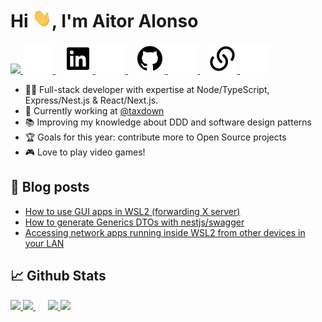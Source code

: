 <h1>Hi <img src="./assets/wave.gif" height="30px">, I'm Aitor Alonso</h1>

<p>
    <a href="https://twitter.com/tairosonloa#gh-light-mode-only">
        <img src="./assets/light-mode/twitter.svg/>
    </a>
    <a href="https://twitter.com/tairosonloa#gh-dark-mode-only">
        <img src="./assets/dark-mode/twitter.svg" />
    </a>
    &nbsp;&nbsp;
    <a href="https://www.linkedin.com/in/aitoralonsonunez#gh-light-mode-only">
        <img src="./assets/light-mode/linkedin.svg" />
    </a>
    <a href="https://www.linkedin.com/in/aitoralonsonunez#gh-dark-mode-only">
        <img src="./assets/dark-mode/linkedin.svg" />
    </a>
    &nbsp;&nbsp;
    <a href="https://github.com/tairosonloa#gh-light-mode-only">
        <img src="./assets/light-mode/github.svg" />
    </a>
    <a href="https://github.com/tairosonloa#gh-dark-mode-only">
        <img src="./assets/dark-mode/github.svg" />
    </a>
    &nbsp;&nbsp;
    <a href="https://aalonso.dev#gh-light-mode-only">
        <img src="./assets/light-mode/link.svg" />
    </a>
    <a href="https://aalonso.dev#gh-dark-mode-only">
        <img src="./assets/dark-mode/link.svg" />
    </a>
</p>

- 👨‍💻 Full-stack developer with expertise at Node/TypeScript, Express/Nest.js & React/Next.js.
- 💼 Currently working at [@taxdown](https://github.com/taxdown)
- 📚 Improving my knowledge about DDD and software design patterns
- 🏆 Goals for this year: contribute more to Open Source projects
- 🎮 Love to play video games!

## 📝 Blog posts

- [How to use GUI apps in WSL2 (forwarding X server)](https://aalonso.dev/blog/how-to-use-gui-apps-in-wsl2-forwarding-x-server-cdj)
- [How to generate Generics DTOs with nestjs/swagger](https://aalonso.dev/blog/how-to-generate-generics-dtos-with-nestjsswagger-422g)
- [Accessing network apps running inside WSL2 from other devices in your LAN](https://aalonso.dev/blog/accessing-network-apps-running-inside-wsl2-from-other-devices-in-your-lan-1e1p)

## 📈 Github Stats

<p float="left">
    <a href="https://github.com/tairosonloa#gh-light-mode-only">
        <img src="https://github-readme-stats.vercel.app/api?username=tairosonloa&count_private=true&show_icons=true" height="160px" />
    </a>
    <a href="https://github.com/tairosonloa#gh-dark-mode-only">
        <img src="https://github-readme-stats.vercel.app/api?username=tairosonloa&count_private=true&show_icons=true&theme=discord_old_blurple" height="160px" />
    </a>
    &nbsp;&nbsp;&nbsp;&nbsp;
    <a href="https://github.com/tairosonloa#gh-light-mode-only">
        <img src="https://github-readme-stats.vercel.app/api/top-langs/?username=tairosonloa&layout=compact" height="130px" />
    </a>
    <a href="https://github.com/tairosonloa#gh-dark-mode-only">
        <img src="https://github-readme-stats.vercel.app/api/top-langs/?username=tairosonloa&layout=compact&theme=discord_old_blurple" height="128px" />
    </a>
</p>
